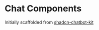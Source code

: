 # Chat Components

Initially scaffolded from [shadcn-chatbot-kit](https://github.com/Blazity/shadcn-chatbot-kit)
